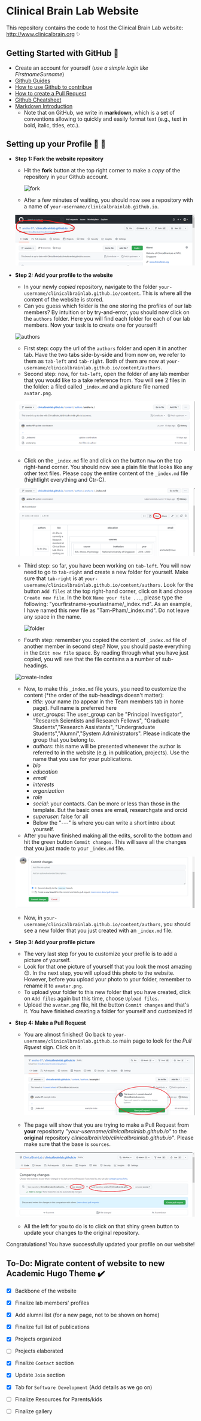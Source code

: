 # Clinical Brain Lab Website

This repository contains the code to host the Clinical Brain Lab website: http://www.clinicalbrain.org ✨

## Getting Started with GitHub :memo:
- Create an account for yourself (*use a simple login like FirstnameSurname*)
- [Github Guides](https://guides.github.com/)
- [How to use Github to contribue](https://neurokit2.readthedocs.io/en/latest/contributing/contributing.html#how-to-use-github-to-contribute)
- [How to create a Pull Request](https://www.earthdatascience.org/courses/intro-to-earth-data-science/git-github/github-collaboration/how-to-submit-pull-requests-on-github/)
- [Github Cheatsheet](https://github.com/tiimgreen/github-cheat-sheet)
- [Markdown Introduction](https://guides.github.com/features/mastering-markdown/)
  - Note that on GitHub, we write in **markdown**, which is a set of conventions allowing to quickly and easily format text (e.g., text in bold, italic, titles, etc.).


## Setting up your Profile :woman: :man:

- **Step 1: Fork the website repository**
  - Hit the **fork** button at the top right corner to make a *copy* of the repository in your Github account.

    ![fork](https://github.com/RealityBending/Onboarding/blob/master/img/fork-repo.png)

   -  After a few minutes of waiting, you should now see a repository with a name of `your-username/clinicalbrainlab.github.io`.
   
   ![repo](static/media/Onboarding_Media/your_repo.png)

 - **Step 2: Add your profile to the website**
   - In your newly *copied* repository, navigate to the folder `your-username/clinicalbrainlab.github.io/content`. This is where all the content of the website is stored.
   - Can you guess which folder is the one storing the profiles of our lab members? By intuition or by try-and-error, you should now click on the `authors` folder. Here you will find each folder for each of our lab members. Now your task is to create one for yourself!
   
   ![authors](https://github.com/ClinicalBrainLab/clinicalbrainlab.github.io/tree/sources/static/media/Onboarding_Media/update_authors.png)
   
   - First step: copy the url of the `authors` folder and open it in another tab. Have the two tabs side-by-side and from now on, we refer to them as `tab-left` and `tab-right`. Both of them are now at `your-username/clinicalbrainlab.github.io/content/authors`.
   - Second step: now, for `tab-left`, open the folder of any lab member that you would like to a take reference from. You will see 2 files in the folder: a filed called `_index.md` and a picture file named `avatar.png`. 
   
   ![index-avatar](static/media/Onboarding_Media/index_and_avatar.png)
   
   - Click on the `_index.md` file and click on the button `Raw` on the top right-hand corner. You should now see a plain file that looks like any other text files. Please copy the entire content of the `_index.md` file (hightlight everything and Ctr-C).
   
   ![copy-raw](static/media/Onboarding_Media/copy_raw.png)
   
   - Third step: so far, you have been working on `tab-left`. You will now need to go to `tab-right` and create a new folder for yourself. Make sure that `tab-right` is at `your-username/clinicalbrainlab.github.io/content/authors`. Look for the button `Add files` at the top right-hand corner, click on it and choose `Create new file`. In the box `Name your file ...`, please type the following: "yourfirstname-yourlastname/_index.md". As an example, I have named this new file as "Tam-Pham/_index.md". Do not leave any space in the name. 
 
      ![folder](https://github.com/RealityBending/Onboarding/blob/master/img/create-folder.PNG) 
 
   - Fourth step: remember you copied the content of `_index.md` file of another member in second step? Now, you should paste everything in the `Edit new file` space. By reading through what you have just copied, you will see that the file contains a a number of sub-headings.
   
   ![create-index](https://github.com/ClinicalBrainLab/clinicalbrainlab.github.io/tree/sources/static/media/Onboarding_Media/create_index.png)
   
   - Now, to make this `_index.md` file yours, you need to customize the content (*the order of the sub-headings doesn't matter):
        - *title*: your name (to appear in the Team members tab in home page). Full name is preferred here
        - *user_groups*: The user_group can be "Principal Investigator", "Research Scientists and Research Fellows", "Graduate Students","Research Assistants", "Undergraduate Students","Alumni","System Administrators". Please indicate the group that you belong to. 
        - *authors*: this name will be presented whenever the author is referred to in the website (e.g. in publication, projects). Use the name that you use for your publications.
        - *bio*
        - *education*
        - *email*
        - *interests*
        - *organization*
        - *role*
        - *social*: your contacts. Can be more or less than those in the template. But the basic ones are email, researchgate and orcid
        - *superuser*: false for all
        - Below the "---" is where you can write a short intro about yourself.
    - After you have finished making all the edits, scroll to the bottom and hit the green button `Commit changes`. This will save all the changes that you just made to your `_index.md` file.
    
    ![commit](static/media/Onboarding_Media/commit_change.png)
    
    - Now, in `your-username/clinicalbrainlab.github.io/content/authors`, you should see a new folder that you just created with an `_index.md` file.
  - **Step 3: Add your profile picture**
    - The very last step for you to customize your profile is to add a picture of yourself.
    - Look for that one picture of yourself that you look the most amazing 😊. In the next step, you will upload this photo to the website. However, before you upload your photo to your folder, remember to rename it to `avatar.png`.
    - To upload your folder to this new folder that you have created, click on `Add files` again but this time, choose `Upload files`. 
    - Upload the `avatar.png` file, hit the button `Commit changes` and that's it. You have finished creating a folder for yourself and customized it!

  - **Step 4: Make a Pull Request**
    - You are almost finished! Go back to `your-username/clinicalbrainlab.github.io` main page to look for the *Pull Rquest* sign. Click on it.

      ![PR](static/media/Onboarding_Media/create_pr.png)

    - The page will show that you are trying to make a Pull Request from **your** repositorty *"your-username/clinicalbrainlab.github.io"* to the **original** repository *clinicalbrainlab/clinicalbrainlab.github.io"*. Please make sure that the base is `sources`.
    
    ![sources](static/media/Onboarding_Media/base_source.png)
    
    - All the left for you to do is to click on that shiny green button to update your changes to the original repository.

Congratulations! You have successfully updated your profile on our website!



## To-Do: Migrate content of website to new Academic Hugo Theme :heavy_check_mark:

- [x] Backbone of the website
- [x] Finalize lab members' profiles
- [x] Add alumni list (for a new page, not to be shown on home)
- [x] Finalize full list of publications
- [x] Projects organized
- [ ] Projects elaborated
- [x] Finalize `Contact` section
- [x] Update `Join` section
- [x] Tab for `Software Development` (Add details as we go on)
- [ ] Finalize Resources for Parents/kids
- [ ] Finalize gallery

